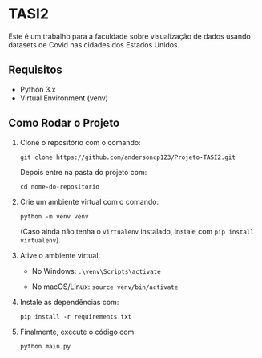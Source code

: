 # TASI2

Este é um trabalho para a faculdade sobre visualização de dados usando datasets de Covid nas cidades dos Estados Unidos.

## Requisitos

- Python 3.x
- Virtual Environment (venv)

## Como Rodar o Projeto

1. Clone o repositório com o comando:
   
   `git clone https://github.com/andersoncp123/Projeto-TASI2.git`
   
   Depois entre na pasta do projeto com:
   
   `cd nome-do-repositorio`

2. Crie um ambiente virtual com o comando:
   
   `python -m venv venv`
   
   (Caso ainda não tenha o `virtualenv` instalado, instale com `pip install virtualenv`).

3. Ative o ambiente virtual:

   - No Windows: `.\venv\Scripts\activate`
   
   - No macOS/Linux: `source venv/bin/activate`

4. Instale as dependências com:
   
   `pip install -r requirements.txt`

5. Finalmente, execute o código com:
   
   `python main.py`
